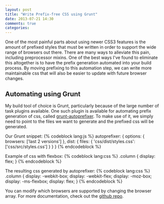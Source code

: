 ```yaml
---
layout: post
title: "Write Prefix-free CSS using Grunt"
date: 2013-07-21 14:30
comments: true
categories: 
---
```

One of the most painful parts about using newer CSS3 features is the amount of prefixed styles that must be written in order to support the wide range of browsers out there.  There are many ways to alleviate this pain, including preprocessor mixins.  One of the best ways I've found to eliminate this altogether is to have the prefix generation automated into your build process.  By moving prefixing to this automation step, we can write more maintainable css that will also be easier to update with future browser changes.

## Automating using Grunt
My build tool of choice is Grunt, particularly because of the large number of task plugins available.  One such plugin is available for automating prefix generation of css, called [grunt-autoprefixer](https://github.com/nDmitry/grunt-autoprefixer).  To make use of it, we simply need to point to the files we want to generate and the prefixed css will be generated.

Our Grunt snippet:
{% codeblock lang:js %}
autoprefixer: {
    options: {
        browsers: ['last 2 versions']
    },
    dist: {
        files: {
            'css/dist/styles.css': ['css/src/styles.css']
        }
    }
}
{% endcodeblock %}

Example of css with flexbox:
{% codeblock lang:css %}
.column {
  display: flex;
}
{% endcodeblock %}

The resulting css generated by autoprefixer:
{% codeblock lang:css %}
.column {
  display: -webkit-box;
  display: -webkit-flex;
  display: -moz-box;
  display: -ms-flexbox;
  display: flex;
}
{% endcodeblock %}

You can modify which browsers are supported by changing the browser array.  For more documentation, check out the [github repo](https://github.com/nDmitry/grunt-autoprefixer).
